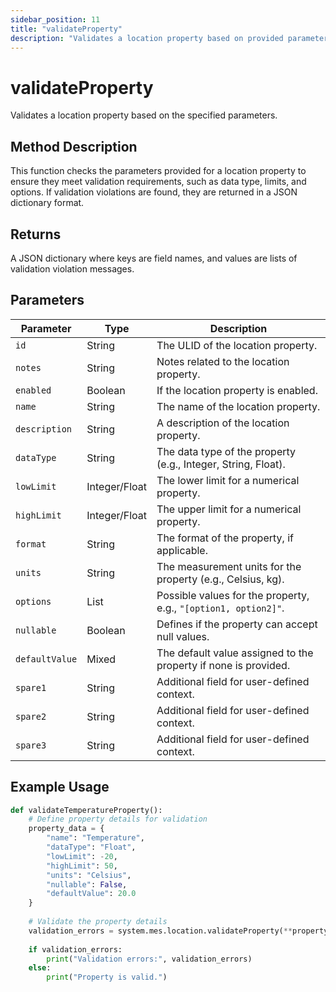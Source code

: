 ```yaml
---
sidebar_position: 11
title: "validateProperty"
description: "Validates a location property based on provided parameters."
---
```


# validateProperty

Validates a location property based on the specified parameters.

## Method Description

This function checks the parameters provided for a location property to ensure they meet validation requirements, such
as data type, limits, and options. If validation violations are found, they are returned in a JSON dictionary format.

## Returns

A JSON dictionary where keys are field names, and values are lists of validation violation messages.

## Parameters

| Parameter      | Type          | Description                                                     |
|----------------|---------------|-----------------------------------------------------------------|
| `id`           | String        | The ULID of the location property.                              |
| `notes`        | String        | Notes related to the location property.                         |
| `enabled`      | Boolean       | If the location property is enabled.                            |
| `name`         | String        | The name of the location property.                              |
| `description`  | String        | A description of the location property.                         |
| `dataType`     | String        | The data type of the property (e.g., Integer, String, Float).   |
| `lowLimit`     | Integer/Float | The lower limit for a numerical property.                       |
| `highLimit`    | Integer/Float | The upper limit for a numerical property.                       |
| `format`       | String        | The format of the property, if applicable.                      |
| `units`        | String        | The measurement units for the property (e.g., Celsius, kg).     |
| `options`      | List          | Possible values for the property, e.g., `"[option1, option2]"`. |
| `nullable`     | Boolean       | Defines if the property can accept null values.                 |
| `defaultValue` | Mixed         | The default value assigned to the property if none is provided. |
| `spare1`       | String        | Additional field for user-defined context.                      |
| `spare2`       | String        | Additional field for user-defined context.                      |
| `spare3`       | String        | Additional field for user-defined context.                      |

## Example Usage

```python
def validateTemperatureProperty():
    # Define property details for validation
    property_data = {
        "name": "Temperature",
        "dataType": "Float",
        "lowLimit": -20,
        "highLimit": 50,
        "units": "Celsius",
        "nullable": False,
        "defaultValue": 20.0
    }
    
    # Validate the property details
    validation_errors = system.mes.location.validateProperty(**property_data)
    
    if validation_errors:
        print("Validation errors:", validation_errors)
    else:
        print("Property is valid.")
